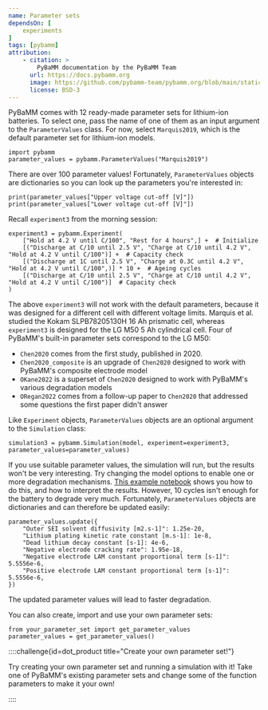 ```yaml
---
name: Parameter sets
dependsOn: [
    experiments
]
tags: [pybamm]
attribution: 
    - citation: >
        PyBaMM documentation by the PyBaMM Team
      url: https://docs.pybamm.org
      image: https://github.com/pybamm-team/pybamm.org/blob/main/static/images/pybamm_logo.svg
      license: BSD-3
---
```


PyBaMM comes with 12 ready-made parameter sets for lithium-ion batteries. To select one, pass the name of one of them as an input argument to the `ParameterValues` class. For now, select `Marquis2019`, which is the default parameter set for lithium-ion models.

```
import pybamm
parameter_values = pybamm.ParameterValues("Marquis2019")
```

There are over 100 parameter values! Fortunately, `ParameterValues` objects are dictionaries so you can look up the parameters you're interested in:

```
print(parameter_values["Upper voltage cut-off [V]"])
print(parameter_values["Lower voltage cut-off [V]"])
```

Recall `experiment3` from the morning session:

```
experiment3 = pybamm.Experiment(
    ["Hold at 4.2 V until C/100", "Rest for 4 hours",] +  # Initialize
    [("Discharge at C/10 until 2.5 V", "Charge at C/10 until 4.2 V", "Hold at 4.2 V until C/100")] +  # Capacity check
    [("Discharge at 1C until 2.5 V", "Charge at 0.3C until 4.2 V", "Hold at 4.2 V until C/100",)] * 10 +  # Ageing cycles
    [("Discharge at C/10 until 2.5 V", "Charge at C/10 until 4.2 V", "Hold at 4.2 V until C/100")]  # Capacity check
)
```

The above `experiment3` will not work with the default parameters, because it was designed for a different cell with different voltage limits. Marquis et al. studied the Kokam SLPB78205130H 16 Ah prismatic cell, whereas `experiment3` is designed for the LG M50 5 Ah cylindrical cell. Four of PyBaMM's built-in parameter sets correspond to the LG M50:
* `Chen2020` comes from the first study, published in 2020.
* `Chen2020_composite` is an upgrade of `Chen2020` designed to work with PyBaMM's composite electrode model
* `OKane2022` is a superset of `Chen2020` designed to work with PyBaMM's various degradation models
* `ORegan2022` comes from a follow-up paper to `Chen2020` that addressed some questions the first paper didn't answer

Like `Experiment` objects, `ParameterValues` objects are an optional argument to the `Simulation` class:

```
simulation3 = pybamm.Simulation(model, experiment=experiment3, parameter_values=parameter_values)
```

If you use suitable parameter values, the simulation will run, but the results won't be very interesting. Try changing the model options to enable one or more degradation mechanisms. [This example notebook](https://docs.pybamm.org/en/latest/source/examples/notebooks/models/coupled-degradation.html) shows you how to do this, and how to interpret the results. However, 10 cycles isn't enough for the battery to degrade very much. Fortunately, `ParameterValues` objects are dictionaries and can therefore be updated easily:

```
parameter_values.update({
    "Outer SEI solvent diffusivity [m2.s-1]": 1.25e-20,
    "Lithium plating kinetic rate constant [m.s-1]: 1e-8,
    "Dead lithium decay constant [s-1]: 4e-6,
    "Negative electrode cracking rate": 1.95e-18,
    "Negative electrode LAM constant proportional term [s-1]": 5.5556e-6,
    "Positive electrode LAM constant proportional term [s-1]": 5.5556e-6,
})
```

The updated parameter values will lead to faster degradation.

You can also create, import and use your own parameter sets:

```
from your_parameter_set import get_parameter_values
parameter_values = get_parameter_values()
```

::::challenge{id=dot_product title="Create your own parameter set!"}

Try creating your own parameter set and running a simulation with it! Take one of PyBaMM's existing parameter sets and change some of the function parameters to make it your own!

::::